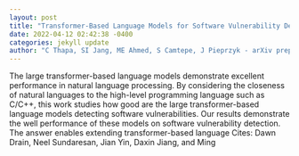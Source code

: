 ```yaml
--- 
layout: post 
title: "Transformer-Based Language Models for Software Vulnerability Detection: Performance, Model s Security and Platforms" 
date: 2022-04-12 02:42:38 -0400 
categories: jekyll update 
author: "C Thapa, SI Jang, ME Ahmed, S Camtepe, J Pieprzyk - arXiv preprint arXiv , 2022" 
--- 
```

The large transformer-based language models demonstrate excellent performance in natural language processing. By considering the closeness of natural languages to the high-level programming language such as C/C++, this work studies how good are the large transformer-based language models detecting software vulnerabilities. Our results demonstrate the well performance of these models on software vulnerability detection. The answer enables extending transformer-based language Cites: Dawn Drain, Neel Sundaresan, Jian Yin, Daxin Jiang, and Ming